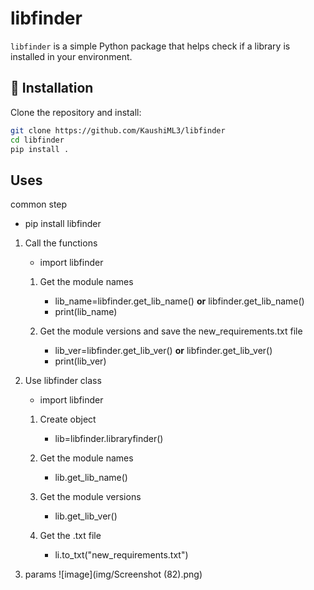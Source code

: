# libfinder

`libfinder` is a simple Python package that helps check if a library is installed in your environment.

## 📌 Installation

Clone the repository and install:

```bash
git clone https://github.com/KaushiML3/libfinder
cd libfinder
pip install .

```

## Uses

common step
 - pip install libfinder

1. Call the functions
    - import libfinder  

    1. Get the module names
        - lib_name=libfinder.get_lib_name() **or** libfinder.get_lib_name()
        - print(lib_name)

    2. Get the module versions and save the new_requirements.txt file
        - lib_ver=libfinder.get_lib_ver() **or** libfinder.get_lib_ver()
        - print(lib_ver)

2. Use libfinder class  
    - import libfinder

    1. Create object
        - lib=libfinder.libraryfinder()

    2. Get the module names
        - lib.get_lib_name()

    3. Get the module versions
        - lib.get_lib_ver()

    4. Get the .txt file 
        - li.to_txt("new_requirements.txt")

3. params
   ![image](img/Screenshot (82).png)







